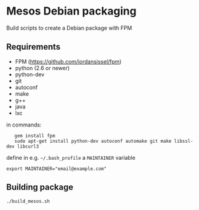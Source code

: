 # Mesos Debian packaging

Build scripts to create a Debian package with FPM

## Requirements

  * FPM (https://github.com/jordansissel/fpm)
  * python (2.6 or newer)
  * python-dev
  * git
  * autoconf
  * make
  * g++
  * java
  * lxc

in commands: 

       gem install fpm
       sudo apt-get install python-dev autoconf automake git make libssl-dev libcurl3

define in e.g. `~/.bash_profile` a `MAINTAINER` variable

	export MAINTAINER="email@example.com"

## Building package

	./build_mesos.sh

